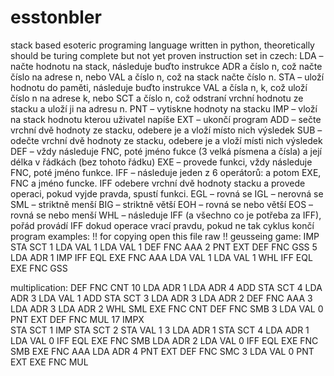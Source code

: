 # esstonbler
stack based esoteric programing language written in python, theoretically should be turing complete but not yet proven
instruction set in czech:
LDA – načte hodnotu na stack, následuje buďto instrukce ADR a číslo n, což načte číslo na adrese n, nebo VAL a číslo n, což na stack načte číslo n.
STA – uloží hodnotu do paměti, následuje buďto instrukce VAL a čísla n, k, což uloží číslo n na adrese k, nebo SCT a číslo n, což odstraní vrchní hodnotu ze stacku a uloží ji na adresu n.
PNT – vytiskne hodnoty na stacku
IMP – vloží na stack hodnotu kterou uživatel napíše
EXT – ukončí program
ADD – sečte vrchní dvě hodnoty ze stacku, odebere je a vloží místo nich výsledek
SUB – odečte vrchní dvě hodnoty ze stacku, odebere je a vloží místi nich  výsledek
DEF – vždy následuje FNC, poté jméno fukce (3 velká písmena a čísla) a její délka v řádkách (bez tohoto řádku)
EXE – provede funkci, vždy následuje FNC, poté jméno funkce.
IFF – následuje jeden z 6 operátorů: a potom EXE, FNC a jméno funcke. IFF odebere vrchní dvě hodnoty stacku a provede operaci, pokud vyjde pravda, spustí funkci.
	EGL – rovná se
	IGL – nerovná se
	SML – striktně menší
	BIG – striktně větší
	EOH – rovná se nebo větší
	EOS – rovná se nebo menší
WHL – následuje IFF (a všechno co je potřeba za IFF), pořád provádí IFF dokud operace vrací pravdu, pokud ne tak cyklus končí
program examples: !! for copying open this file raw !!
geusseing game:
IMP
STA SCT 1
LDA VAL 1
LDA VAL 1
DEF FNC AAA 2
    PNT
    EXT
DEF FNC GSS 5
    LDA ADR 1
    IMP
    IFF EQL EXE FNC AAA
    LDA VAL 1
    LDA VAL 1
WHL IFF EQL EXE FNC GSS

multiplication:
DEF FNC CNT 10 
    LDA ADR 1
    LDA ADR 4
    ADD
    STA SCT 4
    LDA ADR 3
    LDA VAL 1
    ADD
    STA SCT 3
    LDA ADR 3
    LDA ADR 2
DEF FNC AAA 3
    LDA ADR 3
    LDA ADR 2
    WHL SML EXE FNC CNT
DEF FNC SMB 3
    LDA VAL 0
    PNT
    EXT
DEF FNC MUL 17
    IMPX	
    STA SCT 1
    IMP
    STA SCT 2
    STA VAL 1 3
    LDA ADR 1
    STA SCT 4
    LDA ADR 1
    LDA VAL 0
    IFF EQL EXE FNC SMB
    LDA ADR 2
    LDA VAL 0
    IFF EQL EXE FNC SMB
    EXE FNC AAA
    LDA ADR 4
    PNT
    EXT
DEF FNC SMC 3
    LDA VAL 0
    PNT
    EXT
EXE FNC MUL
